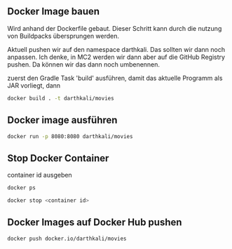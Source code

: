 
## Docker Image bauen 
Wird anhand der Dockerfile gebaut. Dieser Schritt kann durch die nutzung von Buildpacks übersprungen werden.

Aktuell pushen wir auf den namespace darthkali. Das sollten wir dann noch anpassen. Ich denke, in MC2 werden wir dann aber auf die GitHub Registry pushen. Da können wir das dann noch umbenennen.

zuerst den Gradle Task 'build' ausführen, damit das aktuelle Programm als JAR vorliegt, dann
```bash
docker build . -t darthkali/movies
```

## Docker image ausführen
```bash
docker run -p 8080:8080 darthkali/movies
```

## Stop Docker Container
container id ausgeben
```bash
docker ps
``` 

```bash
docker stop <container id>
``` 

## Docker Images auf Docker Hub pushen
```bash
docker push docker.io/darthkali/movies
```

